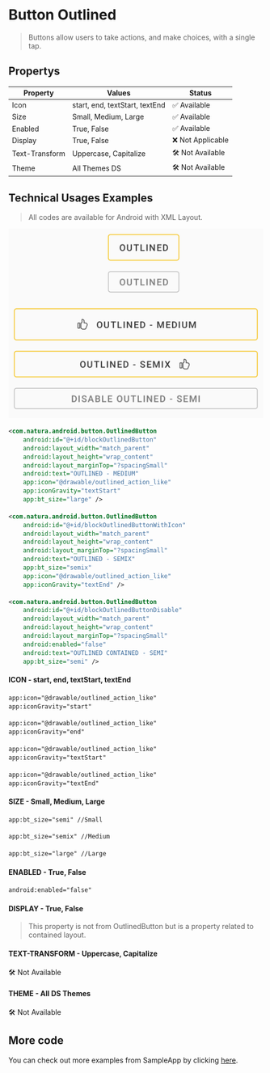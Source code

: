 # Button Outlined

> Buttons allow users to take actions, and make choices, with a single tap.



## Propertys

| Property       | Values                    | Status             |
| -------------- | ------------------------- | ------------------ |
| Icon           | start, end, textStart, textEnd         | ✅  Available      |
| Size           | Small, Medium, Large      | ✅  Available      |
| Enabled        | True, False               | ✅  Available      |
| Display        | True, False               | ❌  Not Applicable |
| Text-Transform | Uppercase, Capitalize     | 🛠️  Not Available  |
| Theme          | All Themes DS             | 🛠️  Not Available  |


## Technical Usages Examples

> All codes are available for Android with XML Layout.

![](./images/button_outlined.png)

``` xml
<com.natura.android.button.OutlinedButton
    android:id="@+id/blockOutlinedButton"
    android:layout_width="match_parent"
    android:layout_height="wrap_content"
    android:layout_marginTop="?spacingSmall"
    android:text="OUTLINED - MEDIUM"
    app:icon="@drawable/outlined_action_like"
    app:iconGravity="textStart"
    app:bt_size="large" />

<com.natura.android.button.OutlinedButton
    android:id="@+id/blockOutlinedButtonWithIcon"
    android:layout_width="match_parent"
    android:layout_height="wrap_content"
    android:layout_marginTop="?spacingSmall"
    android:text="OUTLINED - SEMIX"
    app:bt_size="semix"
    app:icon="@drawable/outlined_action_like"
    app:iconGravity="textEnd" />

<com.natura.android.button.OutlinedButton
    android:id="@+id/blockOutlinedButtonDisable"
    android:layout_width="match_parent"
    android:layout_height="wrap_content"
    android:layout_marginTop="?spacingSmall"
    android:enabled="false"
    android:text="OUTLINED CONTAINED - SEMI"
    app:bt_size="semi" />
```


#### ICON - start, end, textStart, textEnd


``` xml
app:icon="@drawable/outlined_action_like"
app:iconGravity="start"

app:icon="@drawable/outlined_action_like"
app:iconGravity="end"

app:icon="@drawable/outlined_action_like"
app:iconGravity="textStart"

app:icon="@drawable/outlined_action_like"
app:iconGravity="textEnd"

```


#### SIZE - Small, Medium, Large

``` xml
app:bt_size="semi" //Small

app:bt_size="semix" //Medium

app:bt_size="large" //Large
```


#### ENABLED - True, False

``` xml
android:enabled="false"
```


#### DISPLAY - True, False

> This property is not from OutlinedButton but is a property related to contained layout. 



#### TEXT-TRANSFORM - Uppercase, Capitalize

🛠️ Not Available 



#### THEME - All DS Themes

🛠️ Not Available 


## More code
You can check out more examples from SampleApp by clicking [here](https://github.com/natura-cosmeticos/natds-android/tree/master/sample/src/main/res/layout/activity_button.xml).

